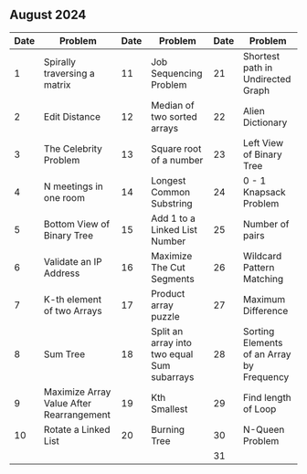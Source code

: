 ## August 2024

| Date | Problem                                  | Date | Problem                                     | Date | Problem                                   |
| ---- | ---------------------------------------- | ---- | ------------------------------------------- | ---- | ----------------------------------------- |
| 1    | Spirally traversing a matrix             | 11   | Job Sequencing Problem                      | 21   | Shortest path in Undirected Graph         |
| 2    | Edit Distance                            | 12   | Median of two sorted arrays                 | 22   | Alien Dictionary                          |
| 3    | The Celebrity Problem                    | 13   | Square root of a number                     | 23   | Left View of Binary Tree                  |
| 4    | N meetings in one room                   | 14   | Longest Common Substring                    | 24   | 0 - 1 Knapsack Problem                    |
| 5    | Bottom View of Binary Tree               | 15   | Add 1 to a Linked List Number               | 25   | Number of pairs                           |
| 6    | Validate an IP Address                   | 16   | Maximize The Cut Segments                   | 26   | Wildcard Pattern Matching                 |
| 7    | K-th element of two Arrays               | 17   | Product array puzzle                        | 27   | Maximum Difference                        |
| 8    | Sum Tree                                 | 18   | Split an array into two equal Sum subarrays | 28   | Sorting Elements of an Array by Frequency |
| 9    | Maximize Array Value After Rearrangement | 19   | Kth Smallest                                | 29   | Find length of Loop                       |
| 10   | Rotate a Linked List                     | 20   | Burning Tree                                | 30   | N-Queen Problem                           |
|      |                                          |      |                                             | 31   |                                           |
